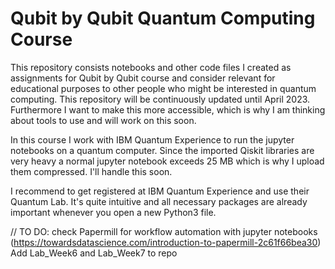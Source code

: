 # Qubit by Qubit Quantum Computing Course

This repository consists notebooks and other code files I created as assignments for Qubit by Qubit course and consider relevant for educational purposes to other people who might be interested in quantum computing. This repository will be continuously updated until April 2023. Furthermore I want to make this more accessible, which is why I am thinking about tools to use and will work on this soon.

In this course I work with IBM Quantum Experience to run the jupyter notebooks on a quantum computer.
Since the imported Qiskit libraries are very heavy a normal jupyter notebook exceeds 25 MB which is why I upload them compressed. I'll handle this soon.

I recommend to get registered at IBM Quantum Experience and use their Quantum Lab. It's quite intuitive and all necessary packages are already important whenever you open a new Python3 file.

// TO DO: check Papermill for workflow automation with jupyter notebooks (https://towardsdatascience.com/introduction-to-papermill-2c61f66bea30)
Add Lab_Week6 and Lab_Week7 to repo
